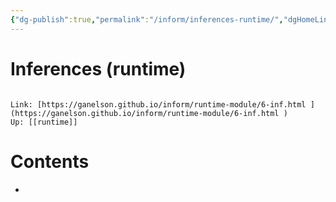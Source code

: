 ```yaml
---
{"dg-publish":true,"permalink":"/inform/inferences-runtime/","dgHomeLink":true,"dgPassFrontmatter":false}
---
```


# Inferences (runtime)
```ad-info

Link: [https://ganelson.github.io/inform/runtime-module/6-inf.html ](https://ganelson.github.io/inform/runtime-module/6-inf.html )
Up: [[runtime]]
```

# Contents
- 